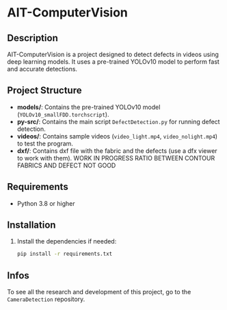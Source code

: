 # AIT-ComputerVision

## Description  
AIT-ComputerVision is a project designed to detect defects in videos using deep learning models. It uses a pre-trained YOLOv10 model to perform fast and accurate detections.

## Project Structure  
- **models/**: Contains the pre-trained YOLOv10 model (`YOLOv10_smallFDD.torchscript`).  
- **py-src/**: Contains the main script `DefectDetection.py` for running defect detection.  
- **videos/**: Contains sample videos (`video_light.mp4`, `video_nolight.mp4`) to test the program.
- **dxf/**: Contains dxf file with the fabric and the defects (use a dfx viewer to work with them). WORK IN PROGRESS RATIO BETWEEN CONTOUR FABRICS AND DEFECT NOT GOOD

## Requirements  
- Python 3.8 or higher

## Installation  
1. Install the dependencies if needed:  
   ```bash
   pip install -r requirements.txt

## Infos
To see all the research and development of this project, go to the `CameraDetection` repository.
